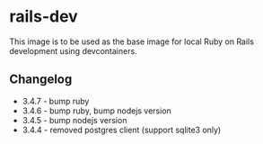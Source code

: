 # rails-dev

This image is to be used as the base image for local Ruby on Rails development using devcontainers.

## Changelog

* 3.4.7 - bump ruby
* 3.4.6 - bump ruby, bump nodejs version
* 3.4.5 - bump nodejs version
* 3.4.4 - removed postgres client (support sqlite3 only)